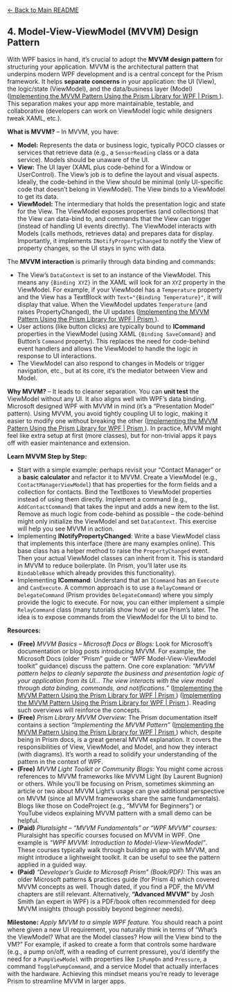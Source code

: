 [<- Back to Main README](../README.md)

## 4. Model-View-ViewModel (MVVM) Design Pattern

With WPF basics in hand, it’s crucial to adopt the **MVVM design pattern** for structuring your application. MVVM is the architectural pattern that underpins modern WPF development and is a central concept for the Prism framework. It helps **separate concerns** in your application: the UI (View), the logic/state (ViewModel), and the data/business layer (Model) ([Implementing the MVVM Pattern Using the Prism Library for WPF | Prism ](https://prismlibrary.github.io/docs/wpf/legacy/Implementing-MVVM.html#:~:text=Using%20the%20MVVM%20pattern%2C%20the,application%27s%20business%20logic%20and%20data)). This separation makes your app more maintainable, testable, and collaborative (developers can work on ViewModel logic while designers tweak XAML, etc.).

**What is MVVM?** – In MVVM, you have:
- **Model:** Represents the data or business logic, typically POCO classes or services that retrieve data (e.g., a `SensorReading` class or a data service). Models should be unaware of the UI.
- **View:** The UI layer (XAML plus code-behind for a Window or UserControl). The View’s job is to define the layout and visual aspects. Ideally, the code-behind in the View should be minimal (only UI-specific code that doesn’t belong in ViewModel). The View binds to a ViewModel to get its data.
- **ViewModel:** The intermediary that holds the presentation logic and state for the View. The ViewModel exposes properties (and collections) that the View can data-bind to, and commands that the View can trigger (instead of handling UI events directly). The ViewModel interacts with Models (calls methods, retrieves data) and prepares data for display. Importantly, it implements `INotifyPropertyChanged` to notify the View of property changes, so the UI stays in sync with data.

The **MVVM interaction** is primarily through data binding and commands:
- The View’s `DataContext` is set to an instance of the ViewModel. This means any `{Binding XYZ}` in the XAML will look for an `XYZ` property in the ViewModel. For example, if your ViewModel has a `Temperature` property and the View has a TextBlock with `Text="{Binding Temperature}"`, it will display that value. When the ViewModel updates `Temperature` (and raises PropertyChanged), the UI updates ([Implementing the MVVM Pattern Using the Prism Library for WPF | Prism ](https://prismlibrary.github.io/docs/wpf/legacy/Implementing-MVVM.html#:~:text=In%20WPF%2C%20data%20binding%20expressions,view%20and%20its%20view%20model)).
- User actions (like button clicks) are typically bound to **ICommand** properties in the ViewModel (using XAML `{Binding SaveCommand}` and Button’s `Command` property). This replaces the need for code-behind event handlers and allows the ViewModel to handle the logic in response to UI interactions.
- The ViewModel can also respond to changes in Models or trigger navigation, etc., but at its core, it’s the mediator between View and Model.

**Why MVVM?** – It leads to cleaner separation. You can **unit test** the ViewModel without any UI. It also aligns well with WPF’s data binding. Microsoft designed WPF with MVVM in mind (it’s a “Presentation Model” pattern). Using MVVM, you avoid tightly coupling UI to logic, making it easier to modify one without breaking the other ([Implementing the MVVM Pattern Using the Prism Library for WPF | Prism ](https://prismlibrary.github.io/docs/wpf/legacy/Implementing-MVVM.html#:~:text=Using%20the%20MVVM%20pattern%2C%20the,application%27s%20business%20logic%20and%20data)). In practice, MVVM might feel like extra setup at first (more classes), but for non-trivial apps it pays off with easier maintenance and extension.

**Learn MVVM Step by Step:**
- Start with a simple example: perhaps revisit your “Contact Manager” or a **basic calculator** and refactor it to MVVM. Create a ViewModel (e.g., `ContactManagerViewModel`) that has properties for the form fields and a collection for contacts. Bind the TextBoxes to ViewModel properties instead of using them directly. Implement a command (e.g., `AddContactCommand`) that takes the input and adds a new item to the list. Remove as much logic from code-behind as possible – the code-behind might only initialize the ViewModel and set `DataContext`. This exercise will help you see MVVM in action.
- Implementing **INotifyPropertyChanged**: Write a base ViewModel class that implements this interface (there are many examples online). This base class has a helper method to raise the `PropertyChanged` event. Then your actual ViewModel classes can inherit from it. This is standard in MVVM to reduce boilerplate. (In Prism, you’ll later use its `BindableBase` which already provides this functionality).
- Implementing **ICommand**: Understand that an `ICommand` has an `Execute` and `CanExecute`. A common approach is to use a `RelayCommand` or `DelegateCommand` (Prism provides `DelegateCommand`) where you simply provide the logic to execute. For now, you can either implement a simple `RelayCommand` class (many tutorials show how) or use Prism’s later. The idea is to expose commands from the ViewModel for the UI to bind to.

**Resources:**

- **(Free)** *MVVM Basics – Microsoft Docs or Blogs:* Look for Microsoft’s documentation or blog posts introducing MVVM. For example, the Microsoft Docs (older “Prism” guide or “WPF Model-View-ViewModel toolkit” guidance) discuss the pattern. One core explanation: *“MVVM pattern helps to cleanly separate the business and presentation logic of your application from its UI… The view interacts with the view model through data binding, commands, and notifications.”* ([Implementing the MVVM Pattern Using the Prism Library for WPF | Prism ](https://prismlibrary.github.io/docs/wpf/legacy/Implementing-MVVM.html#:~:text=Using%20the%20MVVM%20pattern%2C%20the,application%27s%20business%20logic%20and%20data)) ([Implementing the MVVM Pattern Using the Prism Library for WPF | Prism ](https://prismlibrary.github.io/docs/wpf/legacy/Implementing-MVVM.html#:~:text=The%20MVVM%20pattern%20is%20a,data%20templates%2C%20commands%2C%20and%20behaviors)). Reading such overviews will reinforce the concepts.
- **(Free)** *Prism Library MVVM Overview:* The Prism documentation itself contains a section *“Implementing the MVVM Pattern”* ([Implementing the MVVM Pattern Using the Prism Library for WPF | Prism ](https://prismlibrary.github.io/docs/wpf/legacy/Implementing-MVVM.html#:~:text=Using%20the%20MVVM%20pattern%2C%20the,application%27s%20business%20logic%20and%20data)) which, despite being in Prism docs, is a great general MVVM explanation. It covers the responsibilities of View, ViewModel, and Model, and how they interact (with diagrams). It’s worth a read to solidify your understanding of the pattern in the context of WPF.
- **(Free)** *MVVM Light Toolkit or Community Blogs:* You might come across references to MVVM frameworks like MVVM Light (by Laurent Bugnion) or others. While you’ll be focusing on Prism, sometimes skimming an article or two about MVVM Light’s usage can give additional perspective on MVVM (since all MVVM frameworks share the same fundamentals). Blogs like those on CodeProject (e.g., “MVVM for Beginners”) or YouTube videos explaining MVVM pattern with a small demo can be helpful.
- **(Paid)** *Pluralsight – “MVVM Fundamentals” or “WPF MVVM” courses:* Pluralsight has specific courses focused on MVVM in WPF. One example is *“WPF MVVM: Introduction to Model-View-ViewModel”*. These courses typically walk through building an app with MVVM, and might introduce a lightweight toolkit. It can be useful to see the pattern applied in a guided way.
- **(Paid)** *“Developer’s Guide to Microsoft Prism” (Book/PDF):* This was an older Microsoft patterns & practices guide (for Prism 4) which covered MVVM concepts as well. Though dated, if you find a PDF, the MVVM chapters are still relevant. Alternatively, **“Advanced MVVM”** by Josh Smith (an expert in WPF) is a PDF/book often recommended for deep MVVM insights (though possibly beyond beginner needs).

**Milestone:** *Apply MVVM to a simple WPF feature.* You should reach a point where given a new UI requirement, you naturally think in terms of “What’s the ViewModel? What are the Model classes? How will the View bind to the VM?” For example, if asked to create a form that controls some hardware (e.g., a pump on/off, with a reading of current pressure), you’d identify the need for a `PumpViewModel` with properties like `IsPumpOn` and `Pressure`, a command `TogglePumpCommand`, and a service Model that actually interfaces with the hardware. Achieving this mindset means you’re ready to leverage Prism to streamline MVVM in larger apps.
